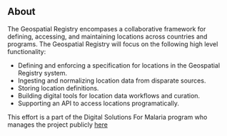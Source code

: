 ## About
The Geospatial Registry encompases a collaborative framework for defining, accessing, and maintaining locations across countries and programs. The Geospatial Registry will focus on the following high level functionality:
* Defining and enforcing a specification for locations in the Geospatial Registry system.
* Ingesting and normalizing location data from disparate sources.
* Storing location definitions.
* Building digital tools for location data workflows and curation.
* Supporting an API to access locations programatically.


This effort is a part of the Digital Solutions For Malaria program who manages the project publicly <a href="https://github.com/ds4me/ds4me-wiki/wiki" target="_blank">here</a>
